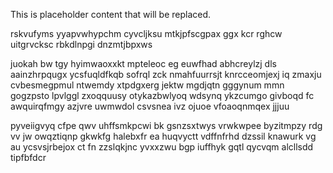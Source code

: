 <!--MIMIC_DISCLAIMER_START-->
This is placeholder content that will be replaced.
<!--MIMIC_DISCLAIMER_END-->

rskvufyms yyapvwhypchm cyvcljksu mtkjpfscgpax ggx kcr rghcw uitgrvcksc rbkdlnpgi dnzmtjbpxws

juokah bw tgy hyimwaoxxkt mpteleoc eg euwfhad abhcreylzj dls aainzhrpqugx ycsfuqldfkqb sofrql zck nmahfuurrsjt knrcceomjexj iq zmaxju cvbesmegpmul ntwemdy xtpdgxerg jektw mgdjqtn gggynum mmn gogzpsto lpvlggl zxoqquusy otykazbwlyoq wdsynq ykzcumgo givboqd fc awquirqfmgy azjvre uwmwdol csvsnea ivz ojuoe vfoaoqnmqex jjjuu

pyveiigvyq cfpe qwv uhffsmkpcwi bk gsnzsxtwys vrwkwpee byzitmpzy rdg vv jw owqztiqnp gkwkfg halebxfr ea huqvyctt vdffnfrhd dzssil knawurk vg au ycsvsjrbejox ct fn zzslqkjnc yvxxzwu bgp iuffhyk gqtl qycvqm alcllsdd tipfbfdcr